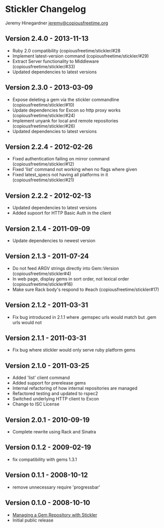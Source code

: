 Stickler Changelog
==================
Jeremy Hinegardner <jeremy@copiousfreetime.org>

Version 2.4.0 - 2013-11-13
--------------------------
* Ruby 2.0 compatibility (copiousfreetime/stickler/#28
* Implement latest-version command (copiousfreetime/stickler/#29)
* Extract Server functionality to Middleware (copiousfreetime/stickler/#33)
* Updated dependencies to latest versions

Version 2.3.0 - 2013-03-09
--------------------------
* Expose deleting a gem via the stickler commandline (copiousfreetime/stickler/#10)
* Update dependencies for Excon so http proxy works (copiousfreetime/stickler/#24)
* Implement unyank for local and remote repositories (copiousfreetime/stickler/#26)
* Updated dependencies to latest versions

Version 2.2.4 - 2012-02-26
--------------------------
* Fixed authentication failing on mirror command (copiousfreetime/stickler/#12)
* Fixed 'list' command not working when no flags where given
* Fixed latest_specs not having all platforms in it (copiousfreetime/stickler/#21)

Version 2.2.2 - 2012-02-13
--------------------------
* Updated dependencies to latest versions
* Added supoort for HTTP Basic Auth in the client

Version 2.1.4 - 2011-09-09
--------------------------
* Update dependencies to newest version

Version 2.1.3 - 2011-07-24
--------------------------
* Do not feed ARGV strings directly into Gem::Version (copiousfreetime/stickler#4)
* In web page, display gems in sort order, not lexical order (copiousfreetime/stickler#16)
* Make sure Rack body's respond to #each (copiousfreetime/stickler#17)

Version 2.1.2 - 2011-03-31
--------------------------
* Fix bug introduced in 2.1.1 where .gemspec urls would match but .gem urls would not

Version 2.1.1 - 2011-03-31
--------------------------
* Fix bug where stickler would only serve ruby platform gems

Version 2.1.0 - 2011-03-25
--------------------------
* Added 'list' client command
* Added support for prerelease gems
* Internal refactoring of how internal repositories are managed
* Refactored testing and updated to rspec2
* Switched underlying HTTP client to Excon
* Change to ISC License

Version 2.0.1 - 2010-09-19
--------------------------
* Complete rewrite using Rack and Sinatra

Version 0.1.2 - 2009-02-19
--------------------------
* fix compatibility with gems 1.3.1

Version 0.1.1 - 2008-10-12
--------------------------
* remove unnecessary require 'progressbar' 

Version 0.1.0 - 2008-10-10
--------------------------
* [Managing a Gem Repository with Stickler](http://copiousfreetime.org/articles/2008/10/09/managing-a-gem-repository-with-stickler.html)
* Initial public release

